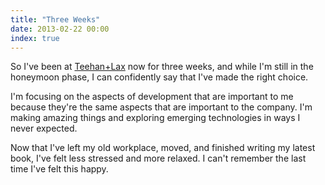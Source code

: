 ```yaml
---
title: "Three Weeks"
date: 2013-02-22 00:00
index: true
---
```


So I've been at [Teehan+Lax](http://www.teehanlax.com) now for three weeks, and while I'm still in the honeymoon phase, I can confidently say that I've made the right choice.

I'm focusing on the aspects of development that are important to me because they're the same aspects that are important to the company. I'm making amazing things and exploring emerging technologies in ways I never expected.

Now that I've left my old workplace, moved, and finished writing my latest book, I've felt less stressed and more relaxed. I can't remember the last time I've felt this happy.

<!-- more -->
